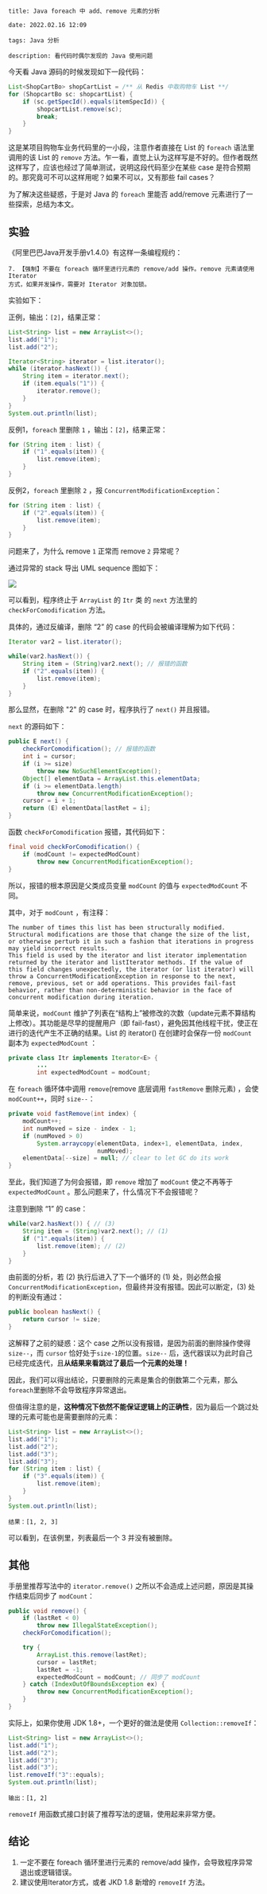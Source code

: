 ```

title: Java foreach 中 add、remove 元素的分析

date: 2022.02.16 12:09

tags: Java 分析

description: 看代码时偶尔发现的 Java 使用问题

```

今天看 Java 源码的时候发现如下一段代码：

```java
List<ShopCartBo> shopCartList = /** 从 Redis 中取购物车 List **/
for (ShopcartBo sc: shopcartList) {
    if (sc.getSpecId().equals(itemSpecId)) {
        shopcartList.remove(sc);
        break;
    }
}
```

这是某项目购物车业务代码里的一小段，注意作者直接在 List 的 `foreach` 语法里调用的该 List 的 `remove` 方法。乍一看，直觉上认为这样写是不好的。但作者既然这样写了，应该也经过了简单测试，说明这段代码至少在某些 case 是符合预期的。那究竟可不可以这样用呢？如果不可以，又有那些 fail cases？

为了解决这些疑惑，于是对 Java 的 `foreach` 里能否 add/remove 元素进行了一些探索，总结为本文。

## 实验

《阿里巴巴Java开发手册v1.4.0》有这样一条编程规约：

```
7. 【强制】不要在 foreach 循环里进行元素的 remove/add 操作。remove 元素请使用 Iterator
方式，如果并发操作，需要对 Iterator 对象加锁。
```

实验如下：

正例，输出：`[2]`，结果正常：

```java
List<String> list = new ArrayList<>();
list.add("1");
list.add("2");
```

```java
Iterator<String> iterator = list.iterator();
while (iterator.hasNext()) {
    String item = iterator.next();
    if (item.equals("1")) {
        iterator.remove();
    }
}
System.out.println(list);
```

反例1，`foreach` 里删除  `1` ，输出：`[2]`，结果正常：

```java
for (String item : list) {
    if ("1".equals(item)) {
        list.remove(item);
    }
}
```

反例2，`foreach` 里删除  `2` ，报 `ConcurrentModificationException`：

```java
for (String item : list) {
    if ("2".equals(item)) {
        list.remove(item);
    }
}
```

问题来了，为什么 remove `1` 正常而 remove `2` 异常呢？

通过异常的 stack 导出 UML sequence 图如下：

<img src="/res/2022-02-16_15-40-18.jpg">

可以看到，程序终止于 `ArrayList` 的 `Itr` 类 的 `next` 方法里的 `checkForComodification` 方法。

具体的，通过反编译，删除 “2” 的 case 的代码会被编译理解为如下代码：

```java
Iterator var2 = list.iterator();

while(var2.hasNext()) {
    String item = (String)var2.next(); // 报错的函数
    if ("2".equals(item)) {
        list.remove(item);
    }
}
```

那么显然，在删除 "2" 的 case 时，程序执行了 `next()` 并且报错。

`next` 的源码如下：

```java
public E next() {
    checkForComodification(); // 报错的函数
    int i = cursor;
    if (i >= size)
        throw new NoSuchElementException();
    Object[] elementData = ArrayList.this.elementData;
    if (i >= elementData.length)
        throw new ConcurrentModificationException();
    cursor = i + 1;
    return (E) elementData[lastRet = i];
}
```

函数 `checkForComodification` 报错，其代码如下：

```java
final void checkForComodification() {
    if (modCount != expectedModCount)
        throw new ConcurrentModificationException();
}
```

所以，报错的根本原因是父类成员变量 `modCount` 的值与 `expectedModCount` 不同。

其中，对于 `modCount` ，有注释：

```
The number of times this list has been structurally modified. Structural modifications are those that change the size of the list, or otherwise perturb it in such a fashion that iterations in progress may yield incorrect results.
This field is used by the iterator and list iterator implementation returned by the iterator and listIterator methods. If the value of this field changes unexpectedly, the iterator (or list iterator) will throw a ConcurrentModificationException in response to the next, remove, previous, set or add operations. This provides fail-fast behavior, rather than non-deterministic behavior in the face of concurrent modification during iteration.
```

简单来说，`modCount` 维护了列表在“结构上”被修改的次数（update元素不算结构上修改）。其功能是尽早的提醒用户（即 fail-fast），避免因其他线程干扰，使正在进行的迭代产生不正确的结果。List 的 iterator() 在创建时会保存一份 `modCount` 副本为 `expectedModCount` ：

```java
private class Itr implements Iterator<E> {
    	...
        int expectedModCount = modCount;
```

在 `foreach` 循环体中调用 `remove`(remove 底层调用 `fastRemove` 删除元素) ，会使 `modCount++`，同时 `size--`：

```java
private void fastRemove(int index) {
    modCount++;
    int numMoved = size - index - 1;
    if (numMoved > 0)
        System.arraycopy(elementData, index+1, elementData, index,
                         numMoved);
    elementData[--size] = null; // clear to let GC do its work
}
```

至此，我们知道了为何会报错，即 `remove` 增加了 `modCount` 使之不再等于  `expectedModCount` 。那么问题来了，什么情况下不会报错呢？

注意到删除 “1” 的 case：

```java
while(var2.hasNext()) { // (3)
    String item = (String)var2.next(); // (1)
    if ("1".equals(item)) {
        list.remove(item); // (2)
    }
}
```

由前面的分析，若 (2) 执行后进入了下一个循环的 (1) 处，则必然会报 `ConcurrentModificationException`，但最终并没有报错。因此可以断定，(3) 处的判断没有通过：

```java
public boolean hasNext() {
    return cursor != size;
}
```

这解释了之前的疑惑：这个 case 之所以没有报错，是因为前面的删除操作使得 `size--`，而 `cursor` 恰好处于`size-1`的位置。`size--` 后，迭代器误以为此时自己已经完成迭代，且**从结果来看跳过了最后一个元素的处理！**

因此，我们可以得出结论，只要删除的元素是集合的倒数第二个元素，那么`foreach`里删除不会导致程序异常退出。

但值得注意的是，**这种情况下依然不能保证逻辑上的正确性**，因为最后一个跳过处理的元素可能也是需要删除的元素：

```java
List<String> list = new ArrayList<>();
list.add("1");
list.add("2");
list.add("3");
list.add("3");
for (String item : list) {
    if ("3".equals(item)) {
        list.remove(item);
    }
}
System.out.println(list);
```

```
结果：[1, 2, 3]
```

可以看到，在该例里，列表最后一个 3 并没有被删除。

## 其他

手册里推荐写法中的 `iterator.remove()` 之所以不会造成上述问题，原因是其操作结束后同步了 `modCount`：

```java
public void remove() {
    if (lastRet < 0)
        throw new IllegalStateException();
    checkForComodification();

    try {
        ArrayList.this.remove(lastRet);
        cursor = lastRet;
        lastRet = -1;
        expectedModCount = modCount; // 同步了 modCount
    } catch (IndexOutOfBoundsException ex) {
        throw new ConcurrentModificationException();
    }
}
```

实际上，如果你使用 JDK 1.8+，一个更好的做法是使用 `Collection::removeIf`：

```java
List<String> list = new ArrayList<>();
list.add("1");
list.add("2");
list.add("3");
list.add("3");
list.removeIf("3"::equals);
System.out.println(list);
```

```
输出：[1, 2]
```

`removeIf` 用函数式接口封装了推荐写法的逻辑，使用起来非常方便。



## 结论

1. 一定不要在 foreach 循环里进行元素的 remove/add 操作，会导致程序异常退出或逻辑错误。
2. 建议使用Iterator方式，或者 JKD 1.8 新增的 `removeIf` 方法。

